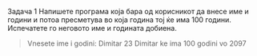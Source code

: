 Задача 1
Напишете програма која бара од корисникот да внесе име и години и потоа пресметува во која година тој ќе има 100 години. Испечатете го неговото име и годината добиена.

> Vnesete ime i godini:
Dimitar 23
> Dimitar ke ima 100 godini vo 2097